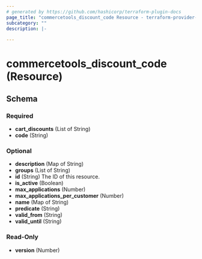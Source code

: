 ```yaml
---
# generated by https://github.com/hashicorp/terraform-plugin-docs
page_title: "commercetools_discount_code Resource - terraform-provider-commercetools"
subcategory: ""
description: |-
  
---
```


# commercetools_discount_code (Resource)





<!-- schema generated by tfplugindocs -->
## Schema

### Required

- **cart_discounts** (List of String)
- **code** (String)

### Optional

- **description** (Map of String)
- **groups** (List of String)
- **id** (String) The ID of this resource.
- **is_active** (Boolean)
- **max_applications** (Number)
- **max_applications_per_customer** (Number)
- **name** (Map of String)
- **predicate** (String)
- **valid_from** (String)
- **valid_until** (String)

### Read-Only

- **version** (Number)


